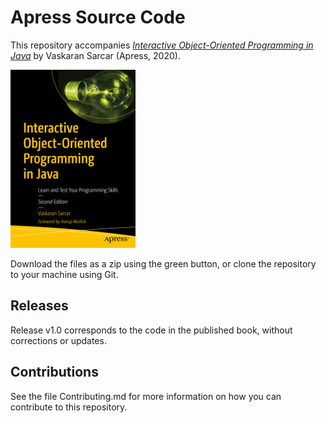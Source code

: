 # Apress Source Code

This repository accompanies [*Interactive Object-Oriented Programming in Java*](https://www.apress.com/9781484254035) by Vaskaran Sarcar (Apress, 2020).

[comment]: #cover
![Cover image](9781484254035.jpg)

Download the files as a zip using the green button, or clone the repository to your machine using Git.

## Releases

Release v1.0 corresponds to the code in the published book, without corrections or updates.

## Contributions

See the file Contributing.md for more information on how you can contribute to this repository.